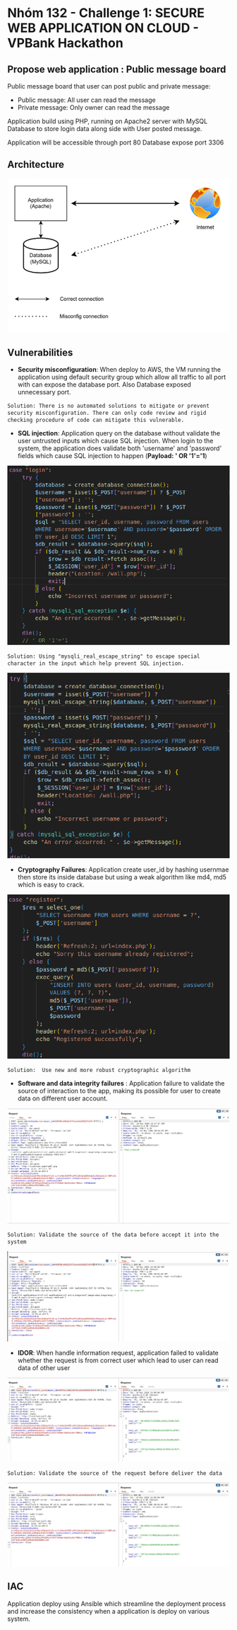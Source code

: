 # Nhóm 132 - Challenge 1: SECURE WEB APPLICATION ON CLOUD - VPBank Hackathon 

## Propose web application : Public message board

Public message board that user can post public and private message:

- Public message: All user can read the message
- Private message: Only owner can read the message

Application build using PHP, running on Apache2 server with MySQL Database to store login data along side with User posted message.

Application will be accessible through port 80
Database expose port 3306

## Architecture

<p align="center">
  <img src="images/architecture.png" alt="System architecture">
</p>

## Vulnerabilities
- **Security misconfiguration**: When deploy to AWS, the VM running the application using default security group which allow all traffic to all port with can expose the database port. Also Database exposed unnecessary port.
<p></p>

    Solution: There is no automated solutions to mitigate or prevent security misconfiguration. There can only code review and rigid checking procedure of code can mitigate this vulnerable.

- **SQL injection**: Application query on the database without validate the user untrusted inputs which cause SQL injection. When login to the system, the application does validate both 'username' and 'password' fields which cause SQL injection to happen (**Payload: ' OR '1'='1**)
<p align="center">
  <img src="images/SQLi.png" alt="SQL injection">
</p>

    Solution: Using "mysqli_real_escape_string" to escape special character in the input which help prevent SQL injection.
 
<p align="center">
  <img src="images/SQLi_fix.png" alt="SQL injection fix">
</p>

- **Cryptography Failures**: Application create user_id by hashing usernmae then store its inside database but using a weak algorithm like md4, md5 which is easy to crack.

<p align="center">
  <img src="images/Crypto_failure.png" alt="Crypto failure">
</p>

    Solution:  Use new and more robust cryptographic algorithm 

- **Software and data integrity failures** : Application failure to validate the source of interaction to the app, making its possible for user to create data on different user account.

<p align="center">
  <img src="images/data_integrity_faulure.png" alt="data_integrity_faulure">
</p>

    Solution: Validate the source of the data before accept it into the system

<p align="center">
  <img src="images/data_integrity_faulure_fix.png" alt="data_integrity_faulure_fix">
</p>


- **IDOR**: When handle information request, application failed to validate whether the request is from correct user which lead to user can read data of other user

<p align="center">
  <img src="images/idor.png" alt="idor">
</p>

    Solution: Validate the source of the request before deliver the data

<p align="center">
  <img src="images/idor.png" alt="idor_fix">
</p>

## IAC
Application deploy using Ansible which streamline the deployment process and increase the consistency when a application is deploy on various system. 

